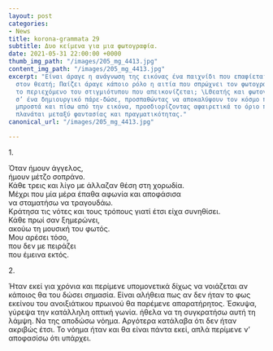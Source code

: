 ```yaml
---
layout: post
categories:
- News
title: korona-grammata 29
subtitle: Δυο κείμενα για μια φωτογραφία.
date: 2021-05-31 22:00:00 +0000
thumb_img_path: "/images/205_mg_4413.jpg"
content_img_path: "/images/205_mg_4413.jpg"
excerpt: "Είναι άραγε η ανάγνωση της εικόνας ένα παιχνίδι που επαφίεται αποκλειστικά
  στον θεατή; Παίζει άραγε κάποιο ρόλο η αιτία που σπρώχνει τον φωτογράφο να επιλέξει
  το περιεχόμενο του στιγμιότυπου που απεικονίζεται; \LΘεατής και φωτογράφος συνευρίσκονται
  σ’ ένα δημιουργικό πάρε-δώσε, προσπαθώντας να αποκαλύψουν τον κόσμο που υπάρχει
  μπροστά και πίσω από την εικόνα, προσδιορίζοντας αφαιρετικά το όριο που μπορεί να
  πλανάται μεταξύ φαντασίας και πραγματικότητας."
canonical_url: "/images/205_mg_4413.jpg"

---
```


1\.

Όταν ήμουν άγγελος,  
ήμουν μέτζο σοπράνο.  
Κάθε τρεις και λίγο με άλλαζαν θέση στη χορωδία.  
Μέχρι που μία μέρα έπαθα αφωνία και αποφάσισα  
να σταματήσω να τραγουδάω.  
Κράτησα τις νότες και τους τρόπους γιατί έτσι είχα συνηθίσει.  
Κάθε πρωί σαν ξημερώνει,  
ακούω τη μουσική του φωτός.  
Μου αρέσει τόσο,  
που δεν με πειράζει  
που έμεινα εκτός.

2\.

Ήταν εκεί για χρόνια και περίμενε υπομονετικά δίχως να νοιάζεται αν κάποιος θα του δώσει σημασία. Είναι αλήθεια πως αν δεν ήταν το φως εκείνου του ανοιξιάτικου πρωινού θα παρέμενε απαρατήρητος. Έσκυψα, γύρεψα την κατάλληλη οπτική γωνία. ήθελα να τη συγκρατήσω αυτή τη λάμψη. Να της αποδώσω νόημα. Αργότερα κατάλαβα ότι δεν ήταν ακριβώς έτσι. Το νόημα ήταν και θα είναι πάντα εκεί, απλά περίμενε ν’ αποφασίσω ότι υπάρχει.